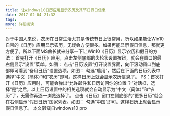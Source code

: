 ```yaml
---
title: 让windows10日历应用显示农历及其节日假日信息
date: 2017-02-04 21:32
tags:
more: 详细阅读
---
```

对于中国人来说，农历在日常生活尤其是传统节日上很常用，所以如果能让Win10自带的《日历》应用显示农历，无疑会方便很多。如果再能显示假日信息，那就更方便了。所以下面MS酋长就来分享一下让Win10《日历》显示农历和假日的方法：
首先打开《日历》应用，点击左侧底部的齿轮状设置按钮，就会在窗口的最右侧显示“设置”菜单。如图：
点击“日历设置”打开设置界面，向下滚动窗口到底部即可看到“备用日历”设置选项。如图：
勾选“启用”，然后在下面的日历列表中选择“中文（简体）”和“农历”即可。这样日历上就会显示农历信息了。
PS：首次打开《日历》应用时，可能会弹出“允许邮件和日历访问你的位置？”对话框，选择“是”之后，以上日历设置中的相关选项就会自动显示为“中文（简体）”和“农历”了，无需你再逐一浏览选择了。
点击《日历》窗口左侧底部的“更多日历”就会在右侧显示“假日日历”国家列表。如图：
勾选“中国”即可。这样日历上就会显示假日信息了。
本文转载自windows10 pro